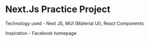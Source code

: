 # Next.Js Practice Project

Technology used - Next JS, MUI (Material UI), React Components

Inspiration - Facebook homepage